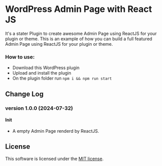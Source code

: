 # WordPress Admin Page with React JS

It's a stater Plugin to create awesome Admin Page using ReactJS for your plugin or theme. This is an example of how you can build a full featured Admin Page using ReactJS for your plugin or theme.

### How to use:

-   Download this WordPress plugin
-   Upload and install the plugin
-   On the plugin folder run `npm i && npm run start`

## Change Log

### version 1.0.0 (2024-07-32)

#### Init

-   A empty Admin Page renderd by ReactJS.

## License

This software is licensed under the [MIT license](http://opensource.org/licenses/mit-license).
